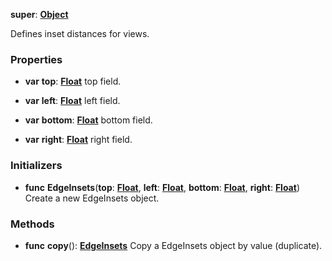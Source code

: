 **super**: **[Object](Object.md)**

Defines inset distances for views.

### Properties

* **var** **top**: **[Float](../gravity/types.md)**
top field.

* **var** **left**: **[Float](../gravity/types.md)**
left field.

* **var** **bottom**: **[Float](../gravity/types.md)**
bottom field.

* **var** **right**: **[Float](../gravity/types.md)**
right field.



### Initializers

* **func** **EdgeInsets**(**top**: **[Float](../gravity/types.md)**, **left**: **[Float](../gravity/types.md)**, **bottom**: **[Float](../gravity/types.md)**, **right**: **[Float](../gravity/types.md)**)
Create a new EdgeInsets object.



### Methods

* **func** **copy**(): <strong>[EdgeInsets](EdgeInsets.md)</strong> 
Copy a EdgeInsets object by value (duplicate).





